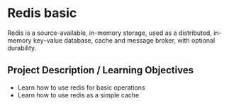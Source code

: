 # Redis basic
Redis is a source-available, in-memory storage, used as a distributed, in-memory key–value database, cache and message broker, with optional durability.
## Project Description / Learning Objectives
- Learn how to use redis for basic operations
- Learn how to use redis as a simple cache
